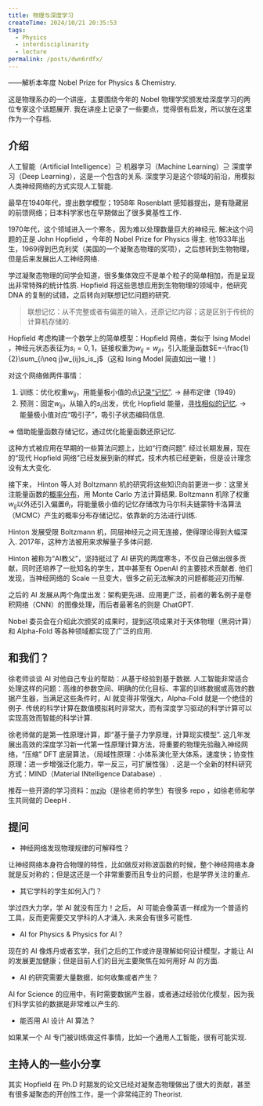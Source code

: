 ```yaml
---
title: 物理与深度学习
createTime: 2024/10/21 20:35:53
tags:
  - Physics
  - interdisciplinarity
  - lecture
permalink: /posts/dwn6rdfx/
---
```


——解析本年度 Nobel Prize for Physics & Chemistry.

这是物理系办的一个讲座，主要围绕今年的 Nobel 物理学奖颁发给深度学习的两位专家这个话题展开. 我在讲座上记录了一些要点，觉得很有启发，所以放在这里作为一个存档.

## 介绍

人工智能（Artificial Intelligence）$\supseteq$ 机器学习（Machine Learning）$\supseteq$ 深度学习（Deep Learning），这是一个包含的关系. 深度学习是这个领域的前沿，用模拟人类神经网络的方式实现人工智能.

最早在1940年代，提出数学模型；1958年 Rosenblatt 感知器提出，是有隐藏层的前馈网络；日本科学家也在早期做出了很多奠基性工作.

1970年代，这个领域进入一个寒冬，因为难以处理数量巨大的神经元. 解决这个问题的正是 John Hopfield ，今年的 Nobel Prize for Physics 得主. 他1933年出生，1969得到巴克利奖（美国的一个凝聚态物理的奖项），之后想转到生物物理，但是后来发展出人工神经网络.

学过凝聚态物理的同学会知道，很多集体效应不是单个粒子的简单相加，而是呈现出非常特殊的统计性质. Hopfield 将这些思想应用到生物物理的领域中，他研究 DNA 的复制的试错，之后转向对联想记忆问题的研究.

> 联想记忆：从不完整或者有偏差的输入，还原记忆内容；这是区别于传统的计算机存储的.

Hopfield 考虑构建一个数学上的简单模型：Hopfield 网络，类似于 Ising Model ，神经元状态表征为$s_i=0,1$，链接权重为$w_{ij}=w_{ji}$，引入能量函数$E=-\frac{1}{2}\sum_{i\neq j}w_{ij}s_is_j$（这和 Ising Model 简直如出一辙！）

对这个网络做两件事情：

1. 训练：优化权重$w_{ij}$，用能量极小值的点<u>记录“记忆”</u>. $\to$ 赫布定律（1949）
2. 预测：固定$w_{ij}$，从输入的$s_i$出发，优化 Hopfield 能量，<u>寻找相似的记忆</u>. $\to$ 能量极小值对应“吸引子”，吸引子状态编码信息.

$\Longrightarrow$ 借助能量函数存储记忆，通过优化能量函数还原记忆.

这种方式被应用在早期的一些算法问题上，比如“行商问题”. 经过长期发展，现在的“现代 Hopfield 网络”已经发展到新的样式，技术内核已经更新，但是设计理念没有太大变化.

接下来， Hinton 等人对 Boltzmann 机的研究将这些知识向前更进一步：这里关注能量函数的<u>概率分布</u>，用 Monte Carlo 方法计算结果. Boltzmann 机除了权重$w_{ij}$以外还引入偏置$\theta_i$，将能量极小值的记忆存储改为马尔科夫链蒙特卡洛算法（MCMC）产生的概率分布存储记忆，依靠新的方法进行训练.

Hinton 发展受限 Boltzmann 机，同层神经元之间无连接，使得理论得到大幅深入. 2017年，这种方法被用来求解量子多体问题.

Hinton 被称为“AI教父”，坚持挺过了 AI 研究的两度寒冬，不仅自己做出很多贡献，同时还培养了一批知名的学生，其中甚至有 OpenAI 的主要技术贡献者. 他们发现，当神经网络的 Scale 一旦变大，很多之前无法解决的问题都能迎刃而解.

之后的 AI 发展从两个角度出发：架构更先进、应用更广泛，前者的著名例子是卷积网络（CNN）的图像处理，而后者最著名的则是 ChatGPT.

Nobel 委员会在介绍此次颁奖的成果时，提到这项成果对于天体物理（黑洞计算）和 Alpha-Fold 等各种领域都实现了广泛的应用.

## 和我们？

徐老师谈谈 AI 对他自己专业的帮助：从基于经验到基于数据. 人工智能非常适合处理这样的问题：高维的参数空间、明确的优化目标、丰富的训练数据或高效的数据产生器，当满足这些条件时，AI 就变得非常强大，Alpha-Fold 就是一个绝佳的例子. 传统的科学计算在数值模拟耗时非常大，而有深度学习驱动的科学计算可以实现高效而智能的科学计算.

徐老师做的是第一性原理计算，即“基于量子力学原理，计算现实模型”. 这几年发展出高效的深度学习新一代第一性原理计算方法，将重要的物理先验融入神经网络，“压缩” DFT 底层算法，（局域性原理：小体系演化至大体系，速度快；协变性原理：进一步增强泛化能力，举一反三，可扩展性强）. 这是一个全新的材料研究方式：MIND（Material INtelligence Database）.

推荐一些开源的学习资料：<a href="https://github.com/mzjb/">mzjb</a>（是徐老师的学生）有很多 repo ，如徐老师和学生共同做的 DeepH .

## 提问

* 神经网络发现物理规律的可解释性？

让神经网络本身符合物理的特性，比如做反对称波函数的时候，整个神经网络本身就是反对称的；但是这还是一个非常重要而且专业的问题，也是学界关注的重点.

* 其它学科的学生如何入门？

学过四大力学，学 AI 就没有压力！之后， AI 可能会像英语一样成为一个普适的工具，反而更需要交叉学科的人才涌入. 未来会有很多可能性.

* AI for Physics & Physics for AI？

现在的 AI 像炼丹或者玄学，我们之后的工作或许是理解如何设计模型，才能让 AI 的发展更加健康；但是目前人们的目光主要聚焦在如何用好 AI 的方面.

* AI 的研究需要大量数据，如何收集或者产生？

AI for Science 的应用中，有时需要数据产生器，或者通过经验优化模型，因为我们科学实验的数据是非常难以产生的.

* 能否用 AI 设计 AI 算法？

如果某一个 AI 专门被训练做这件事情，比如一个通用人工智能，很有可能实现.

## 主持人的一些小分享

其实 Hopfield 在 Ph.D 时期发的论文已经对凝聚态物理做出了很大的贡献，甚至有很多凝聚态的开创性工作，是一个非常纯正的 Theorist.